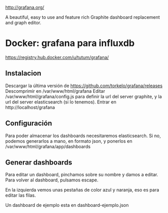 http://grafana.org/

A beautiful, easy to use and feature rich Graphite dashboard replacement and graph editor.

# Docker: grafana para influxdb
https://registry.hub.docker.com/u/tutum/grafana/

## Instalacion ##
Descargar la última versión de https://github.com/torkelo/grafana/releases
Descomprimir en /var/www/html/grafana
Editar /var/www/html/grafana/config.js para definir la url del server graphite, y la url del server elasticsearch (si lo tenemos).
Entrar en http://localhost/grafana

## Configuración ##
Para poder almacenar los dashboards necesitaremos elasticsearch.
Si no, podemos generarlos a mano, en formato json, y ponerlos en /var/www/html/grafana/app/dashboards

## Generar dashboards ##
Para editar un dashboard, pinchamos sobre su nombre y damos a editar.
Para volver al dashboard, pulsamos escape.

En la izquierda vemos unas pestañas de color azul y naranja, eso es para editar las filas.

Un dashboard de ejemplo esta en dashboard-ejemplo.json
